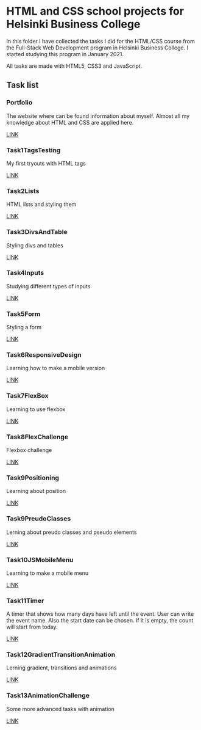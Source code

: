 # HTML and CSS school projects for Helsinki Business College

In this folder I have collected the tasks I did for the HTML/CSS course from the Full-Stack Web Development program in Helsinki Business College. I started studying this program in January 2021.

All tasks are made with HTML5, CSS3 and JavaScript.

## Task list

### Portfolio

The website where can be found information about myself. Almost all my knowledge about HTML and CSS are applied here.

[LINK](https://elenaif.github.io/HTML_CSS/Portfolio/index.html)

### Task1TagsTesting

My first tryouts with HTML tags

[LINK](https://elenaif.github.io/HTML_CSS/Task1TagsTesting/index.html)

### Task2Lists

HTML lists and styling them

[LINK](https://elenaif.github.io/HTML_CSS/Task2Lists/index.html)

### Task3DivsAndTable

Styling divs and tables

[LINK](https://elenaif.github.io/HTML_CSS/Task3DivsAndTable/index.html)

### Task4Inputs

Studying different types of inputs

[LINK](https://elenaif.github.io/HTML_CSS/Task4Inputs/index.html)

### Task5Form

Styling a form

[LINK](https://elenaif.github.io/HTML_CSS/Task5Form/index.html)

### Task6ResponsiveDesign

Learning how to make a mobile version

[LINK](https://elenaif.github.io/HTML_CSS/Task6ResponsiveDesign/index.html)

### Task7FlexBox

Learning to use flexbox

[LINK](https://elenaif.github.io/HTML_CSS/Task7FlexBox/index.html)

### Task8FlexChallenge

Flexbox challenge

[LINK](https://elenaif.github.io/HTML_CSS/Task8FlexChallenge/index.html)

### Task9Positioning

Learning about position

[LINK](https://elenaif.github.io/HTML_CSS/Task9Positioning/index.html)

### Task9PreudoClasses

Lerning about preudo classes and pseudo elements

[LINK](https://elenaif.github.io/HTML_CSS/Task9PreudoClasses/index.html)

### Task10JSMobileMenu

Learning to make a mobile menu

[LINK](https://elenaif.github.io/HTML_CSS/Task10JSMobileMenu/index.html)

### Task11Timer

A timer that shows how many days have left until the event. User can write the event name. Also the start date can be chosen. If it is empty, the count will start from today.

[LINK](https://elenaif.github.io/HTML_CSS/Task11Timer/index.html)

### Task12GradientTransitionAnimation

Lerning gradient, transitions and animations

[LINK](https://elenaif.github.io/HTML_CSS/Task12GradientTransitionAnimation/index.html)

### Task13AnimationChallenge

Some more advanced tasks with animation

[LINK](https://elenaif.github.io/HTML_CSS/Task13AnimationChallenge/index.html)
